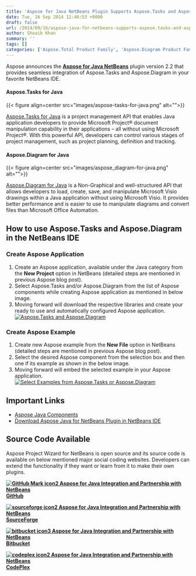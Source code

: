 ```yaml
---
title: 'Aspose for Java NetBeans Plugin Supports Aspose.Tasks and Aspose.Diagram'
date: Tue, 16 Sep 2014 12:46:53 +0000
draft: false
url: /2014/09/16/aspose-java-for-netbeans-supports-aspose.tasks-and-aspose.diagram-seamlessly/
author: Shoaib Khan
summary: ''
tags: []
categories: ['Aspose.Total Product Family', 'Aspose.Diagram Product Family', 'Aspose.Tasks Product Family']
---
```


Aspose announces the **[Aspose for Java NetBeans][1]** plugin version 2.2 that provides seamless integration of Aspose.Tasks and Aspose.Diagram in your favorite NetBeans IDE.

#### **Aspose.Tasks for Java**



{{< figure align=center src="images/aspose-tasks-for-java.png" alt="">}}


[Aspose.Tasks for Java][2] is a project management API that enables Java application developers to provide Microsoft Project® document manipulation capability in their applications – all without using Microsoft Project®. With this powerful API, developers can control various stages of project management, such as project planning, definition and tracking.

#### **Aspose.Diagram for Java**



{{< figure align=center src="images/aspose_diagram-for-java.png" alt="">}}


[Aspose.Diagram for Java][3] is a Non-Graphical and well-structured API that allows developers to load, create, save, and manipulate Microsoft Visio drawings within a Java application without using Microsoft Visio. It provides better performance and is easier to use to manipulate diagrams and convert files than Microsoft Office Automation.

## How to use Aspose.Tasks and Aspose.Diagram in the NetBeans IDE

### Create Aspose Application

1.  Create an Aspose application, available under the Java category from the **New Project** option in NetBeans (detailed steps are mentioned in previous Aspose blog post).
2.  Select Aspose.Tasks and/or Aspose.Diagram from the list of Aspose components while creating Aspose application as mentioned in below image.
3.  Moving forward will download the respective libraries and create your ready to use and automatically configured Aspose application.  
    [![][4]](https://blog.aspose.com/wp-content/uploads/sites/2/2014/09/Aspose.Tasks-and-Diagram.png)

### **Create Aspose Example**

1.  Create new Aspose example from the **New File** option in NetBeans (detailed steps are mentioned in previous Aspose blog post).
2.  Select the desired Aspose component from the selection box and then one if its example as shown in the below image.
3.  Moving forward will embed the selected example in your Aspose application.  
    [![][5]](https://blog.aspose.com/wp-content/uploads/sites/2/2014/09/Select-Aspose-Example-Tasks-or-Diagram.png)

## Important Links

*   [Aspose Java Components][6]
*   [Download Aspose Java for NetBeans Plugin in NetBeans IDE][7]

## Source Code Available

Aspose Project Wizard for NetBeans is open source and its source code is available on below mentioned major social coding websites. Developers can extend the functionality if they want or learn from it to make their own plugins.

 **[![GitHub Mark icon2 Aspose for Java Integration and Partnership with NetBeans][8]](https://github.com/asposemarketplace/Aspose_for_NetBeans) [GitHub][9]**

 **[![sourceforge icon2 Aspose for Java Integration and Partnership with NetBeans][10]](https://sourceforge.net/projects/asposenetbeans) [SourceForge][11]**

 **[![bitbucket icon3 Aspose for Java Integration and Partnership with NetBeans][12]](https://bitbucket.org/asposemarketplace/aspose-for-netbeans) [Bitbucket][13]**

 **[![codeplex icon2 Aspose for Java Integration and Partnership with NetBeans][14]](https://netbeans.apache.org/) [CodePlex][15]**




[1]: https://docs.aspose.com/total/java/aspose-total-java-for-netbeans/
[2]: https://products.aspose.com/tasks/java
[3]: https://products.aspose.com/diagram/Java
[4]: https://blog.aspose.com/wp-content/uploads/sites/2/2014/09/Aspose.Tasks-and-Diagram.png "Aspose.Tasks and Aspose.Diagram"
[5]: https://blog.aspose.com/wp-content/uploads/sites/2/2014/09/Select-Aspose-Example-Tasks-or-Diagram.png "Select Examples from Aspose.Tasks or Aspose.Diagram"
[6]: https://products.aspose.com/total/java
[7]: https://downloads.aspose.com/
[8]: https://blog.aspose.com/wp-content/uploads/sites/2/2013/12/GitHub-Mark-icon2.png "GitHub-Mark-icon"
[9]: https://github.com/asposemarketplace/Aspose_for_NetBeans "GitHub"
[10]: https://blog.aspose.com/wp-content/uploads/sites/2/2013/12/sourceforge-icon2.png "sourceforge-icon"
[11]: https://sourceforge.net/projects/asposenetbeans "SourceForge"
[12]: https://blog.aspose.com/wp-content/uploads/sites/2/2013/12/bitbucket-icon3.png "bitbucket-icon"
[13]: https://bitbucket.org/asposemarketplace/aspose-for-netbeans
[14]: https://blog.aspose.com/wp-content/uploads/sites/2/2013/12/codeplex-icon2.png "codeplex-icon"
[15]: https://netbeans.apache.org/




